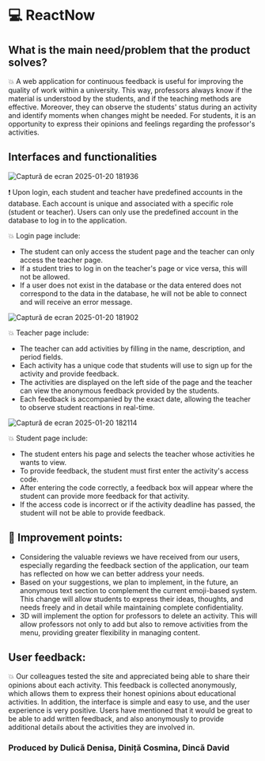 # 💻 ReactNow

## What is the main need/problem that the product solves?
💥 A web application for continuous feedback is useful for improving the quality of work within a university. This way, professors always know if the material is understood by the students, and if the teaching methods are effective. Moreover, they can observe the students' status during an activity and identify moments when changes might be needed. For students, it is an opportunity to express their opinions and feelings regarding the professor's activities.

## Interfaces and functionalities
![Captură de ecran 2025-01-20 181936](https://github.com/user-attachments/assets/becadafa-540d-43aa-be23-523616fce3c7)

❗ Upon login, each student and teacher have predefined accounts in the database. Each account is unique and associated with a specific role (student or teacher). Users can only use the predefined account in the database to log in to the application.

💥 Login page include: 
- The student can only access the student page and the teacher can only access the teacher page.
- If a student tries to log in on the teacher's page or vice versa, this will not be allowed.
- If a user does not exist in the database or the data entered does not correspond to the data in the database, he will not be able to connect and will receive an error message.

![Captură de ecran 2025-01-20 181902](https://github.com/user-attachments/assets/4cd84233-d4f9-4246-92d5-ed523ffce88b)

💥 Teacher page include:
- The teacher can add activities by filling in the name, description, and period fields.
- Each activity has a unique code that students will use to sign up for the activity and provide feedback.
- The activities are displayed on the left side of the page and the teacher can view the anonymous feedback provided by the students.
- Each feedback is accompanied by the exact date, allowing the teacher to observe student reactions in real-time.

![Captură de ecran 2025-01-20 182114](https://github.com/user-attachments/assets/5cc31d71-186c-4c10-844b-71fc9e71309a)

💥 Student page include:

- The student enters his page and selects the teacher whose activities he wants to view.
- To provide feedback, the student must first enter the activity's access code.
- After entering the code correctly, a feedback box will appear where the student can provide more feedback for that activity.
- If the access code is incorrect or if the activity deadline has passed, the student will not be able to provide feedback.

## 🤔 Improvement points:
- Considering the valuable reviews we have received from our users, especially regarding the feedback section of the application, our team has reflected on how we can better address your needs.
- Based on your suggestions, we plan to implement, in the future, an anonymous text section to complement the current emoji-based system. This change will allow students to express their ideas, thoughts, and needs freely and in detail while maintaining complete confidentiality.
- 3D will implement the option for professors to delete an activity. This will allow professors not only to add but also to remove activities from the menu, providing greater flexibility in managing content.

## User feedback:
💥 Our colleagues tested the site and appreciated being able to share their opinions about each activity. This feedback is collected anonymously, which allows them to express their honest opinions about educational activities. In addition, the interface is simple and easy to use, and the user experience is very positive. Users have mentioned that it would be great to be able to add written feedback, and also anonymously to provide additional details about the activities they are involved in.

###  Produced by Dulică Denisa, Diniță Cosmina, Dincă David 

